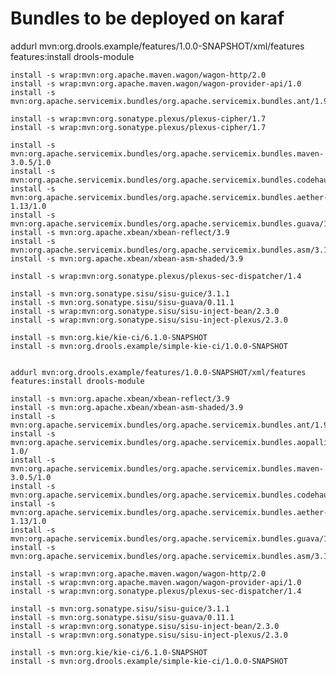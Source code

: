 Bundles to be deployed on karaf
===============================

addurl mvn:org.drools.example/features/1.0.0-SNAPSHOT/xml/features
features:install drools-module

    install -s wrap:mvn:org.apache.maven.wagon/wagon-http/2.0
    install -s wrap:mvn:org.apache.maven.wagon/wagon-provider-api/1.0
    install -s mvn:org.apache.servicemix.bundles/org.apache.servicemix.bundles.ant/1.9.2_1

    install -s wrap:mvn:org.sonatype.plexus/plexus-cipher/1.7
    install -s wrap:mvn:org.sonatype.plexus/plexus-cipher/1.7

    install -s mvn:org.apache.servicemix.bundles/org.apache.servicemix.bundles.maven-3.0.5/1.0
    install -s mvn:org.apache.servicemix.bundles/org.apache.servicemix.bundles.codehaus/1.0
    install -s mvn:org.apache.servicemix.bundles/org.apache.servicemix.bundles.aether-1.13/1.0
    install -s mvn:org.apache.servicemix.bundles/org.apache.servicemix.bundles.guava/11_1/
    install -s mvn:org.apache.xbean/xbean-reflect/3.9
    install -s mvn:org.apache.servicemix.bundles/org.apache.servicemix.bundles.asm/3.1_3
    install -s mvn:org.apache.xbean/xbean-asm-shaded/3.9

    install -s wrap:mvn:org.sonatype.plexus/plexus-sec-dispatcher/1.4

    install -s mvn:org.sonatype.sisu/sisu-guice/3.1.1
    install -s mvn:org.sonatype.sisu/sisu-guava/0.11.1
    install -s wrap:mvn:org.sonatype.sisu/sisu-inject-bean/2.3.0
    install -s wrap:mvn:org.sonatype.sisu/sisu-inject-plexus/2.3.0

    install -s mvn:org.kie/kie-ci/6.1.0-SNAPSHOT
    install -s mvn:org.drools.example/simple-kie-ci/1.0.0-SNAPSHOT


    addurl mvn:org.drools.example/features/1.0.0-SNAPSHOT/xml/features
    features:install drools-module

    install -s mvn:org.apache.xbean/xbean-reflect/3.9
    install -s mvn:org.apache.xbean/xbean-asm-shaded/3.9
    install -s mvn:org.apache.servicemix.bundles/org.apache.servicemix.bundles.ant/1.9.2_1
    install -s mvn:org.apache.servicemix.bundles/org.apache.servicemix.bundles.aopalliance-1.0/
    install -s mvn:org.apache.servicemix.bundles/org.apache.servicemix.bundles.maven-3.0.5/1.0
    install -s mvn:org.apache.servicemix.bundles/org.apache.servicemix.bundles.codehaus/1.0
    install -s mvn:org.apache.servicemix.bundles/org.apache.servicemix.bundles.aether-1.13/1.0
    install -s mvn:org.apache.servicemix.bundles/org.apache.servicemix.bundles.guava/11_1
    install -s mvn:org.apache.servicemix.bundles/org.apache.servicemix.bundles.asm/3.1_3

    install -s wrap:mvn:org.apache.maven.wagon/wagon-http/2.0
    install -s wrap:mvn:org.apache.maven.wagon/wagon-provider-api/1.0
    install -s wrap:mvn:org.sonatype.plexus/plexus-sec-dispatcher/1.4

    install -s mvn:org.sonatype.sisu/sisu-guice/3.1.1
    install -s mvn:org.sonatype.sisu/sisu-guava/0.11.1
    install -s wrap:mvn:org.sonatype.sisu/sisu-inject-bean/2.3.0
    install -s wrap:mvn:org.sonatype.sisu/sisu-inject-plexus/2.3.0

    install -s mvn:org.kie/kie-ci/6.1.0-SNAPSHOT
    install -s mvn:org.drools.example/simple-kie-ci/1.0.0-SNAPSHOT